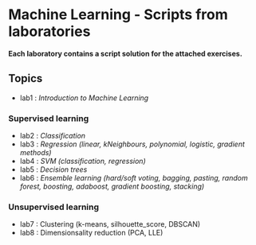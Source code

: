 # Machine Learning - Scripts from laboratories
**Each laboratory contains a script solution for the attached exercises.**
## Topics
 - lab1 : _Introduction to Machine Learning_  
### Supervised learning
- lab2 : _Classification_
- lab3 : _Regression (linear, kNeighbours, polynomial, logistic, gradient methods)_  
- lab4 : _SVM (classification, regression)_
- lab5 : _Decision trees_
- lab6 : _Ensemble learning (hard/soft voting, bagging, pasting, random forest, boosting, adaboost, gradient boosting, stacking)_
### Unsupervised learning
- lab7 : Clustering (k-means, silhouette_score, DBSCAN)
- lab8 : Dimensionsality reduction (PCA, LLE)
